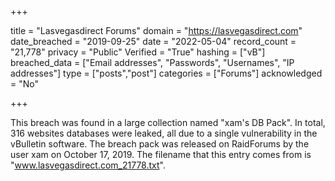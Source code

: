+++

title = "Lasvegasdirect Forums"
domain = "https://lasvegasdirect.com"
date_breached = "2019-09-25"
date = "2022-05-04"
record_count = "21,778"
privacy = "Public"
Verified = "True"
hashing = ["vB"]
breached_data = ["Email addresses", "Passwords", "Usernames", "IP addresses"]
type = ["posts","post"]
categories = ["Forums"]
acknowledged = "No"


+++


This breach was found in a large collection named "xam's DB Pack". In total, 316 websites databases were leaked, all due to a single vulnerability in the vBulletin software. The breach pack was released on RaidForums by the user xam on October 17, 2019. The filename that this entry comes from is "www.lasvegasdirect.com_21778.txt".

